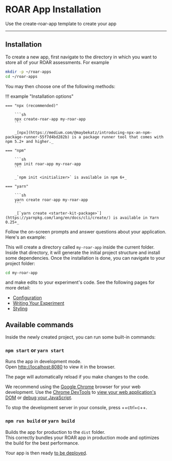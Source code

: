 # ROAR App Installation

Use the create-roar-app template to create your app

---

## Installation

To create a new app, first navigate to the directory in which you want to store all of your ROAR assessments. For example

```sh
mkdir -p ~/roar-apps
cd ~/roar-apps
```

You may then choose one of the following methods:

!!! example "Installation options"

    === "npx (recommended)"

        ```sh
        npx create-roar-app my-roar-app
        ```

        _[npx](https://medium.com/@maybekatz/introducing-npx-an-npm-package-runner-55f7d4bd282b) is a package runner tool that comes with npm 5.2+ and higher._

    === "npm"

        ```sh
        npm init roar-app my-roar-app
        ```

        _`npm init <initializer>` is available in npm 6+_

    === "yarn"

        ```sh
        yarn create roar-app my-roar-app
        ```

        _[`yarn create <starter-kit-package>`](https://yarnpkg.com/lang/en/docs/cli/create/) is available in Yarn 0.25+_

Follow the on-screen prompts and answer questions about your application. Here's an example:

<!-- markdownlint-disable MD033 -->
<script id="asciicast-kF2aXDZfpHg18STKDQzmvnG8i" src="https://asciinema.org/a/kF2aXDZfpHg18STKDQzmvnG8i.js" async></script>

This will create a directory called `my-roar-app` inside the current folder.<br>
Inside that directory, it will generate the initial project structure and install some  dependencies. Once the installation is done, you can navigate to your project folder:

```sh
cd my-roar-app
```

and make edits to your experiment's code. See the following pages for more detail:

- [Configuration](configuration.md)
- [Writing Your Experiment](writing-your-experiment.md)
- [Styling](styling.md)

## Available commands

Inside the newly created project, you can run some built-in commands:

### `npm start` or `yarn start`

Runs the app in development mode.<br>
Open [http://localhost:8080](http://localhost:8080) to view it in the browser.

The page will automatically reload if you make changes to the code.

We recommend using the [Google Chrome](https://www.google.com/chrome/) browser
for your web development. Use the [Chrome DevTools](https://developer.chrome.com/docs/devtools/open/) to [view your web application's DOM](https://developer.chrome.com/docs/devtools/dom/) or [debug your JavaScript](https://developer.chrome.com/docs/devtools/javascript/).

To stop the development server in your console, press ++ctrl+c++.

### `npm run build` or `yarn build`

Builds the app for production to the `dist` folder.<br>
This correctly bundles your ROAR app in production mode and optimizes the build for the best performance.

Your app is then ready [to be deployed](deploying-your-experiment.md).
